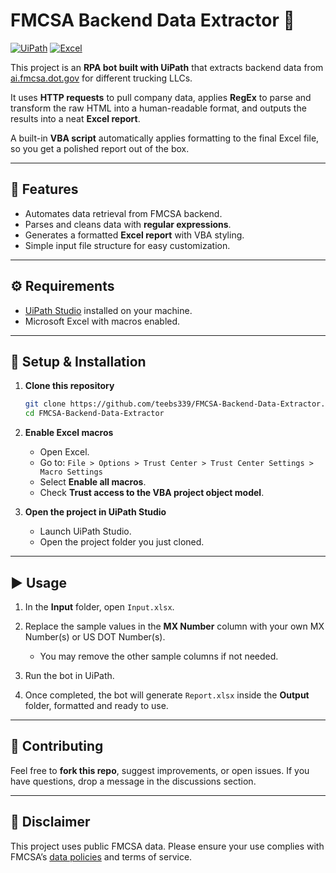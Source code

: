 # FMCSA Backend Data Extractor 🚚

[![UiPath](https://img.shields.io/badge/UiPath-RPA-blue)](https://www.uipath.com/)
[![Excel](https://img.shields.io/badge/Excel-Macros-green)](https://www.microsoft.com/en-us/microsoft-365/excel)

This project is an **RPA bot built with UiPath** that extracts backend data from [ai.fmcsa.dot.gov](https://ai.fmcsa.dot.gov/) for different trucking LLCs.

It uses **HTTP requests** to pull company data, applies **RegEx** to parse and transform the raw HTML into a human-readable format, and outputs the results into a neat **Excel report**.

A built-in **VBA script** automatically applies formatting to the final Excel file, so you get a polished report out of the box.

---

## 💾 Features

* Automates data retrieval from FMCSA backend.
* Parses and cleans data with **regular expressions**.
* Generates a formatted **Excel report** with VBA styling.
* Simple input file structure for easy customization.

---

## ⚙️ Requirements

* [UiPath Studio](https://www.uipath.com/) installed on your machine.
* Microsoft Excel with macros enabled.

---

## 🔧 Setup & Installation

1. **Clone this repository**

   ```bash
   git clone https://github.com/teebs339/FMCSA-Backend-Data-Extractor.git
   cd FMCSA-Backend-Data-Extractor
   ```

2. **Enable Excel macros**

   * Open Excel.
   * Go to:
     `File > Options > Trust Center > Trust Center Settings > Macro Settings`
   * Select **Enable all macros**.
   * Check **Trust access to the VBA project object model**.

3. **Open the project in UiPath Studio**

   * Launch UiPath Studio.
   * Open the project folder you just cloned.

---

## ▶️ Usage

1. In the **Input** folder, open `Input.xlsx`.
2. Replace the sample values in the **MX Number** column with your own MX Number(s) or US DOT Number(s).

   * You may remove the other sample columns if not needed.
3. Run the bot in UiPath.
4. Once completed, the bot will generate `Report.xlsx` inside the **Output** folder, formatted and ready to use.

---

## 🤝 Contributing

Feel free to **fork this repo**, suggest improvements, or open issues.
If you have questions, drop a message in the discussions section.

---

## 📜 Disclaimer

This project uses public FMCSA data. Please ensure your use complies with FMCSA’s [data policies](https://www.fmcsa.dot.gov/registration/fmcsa-data-disclaimer) and terms of service.
